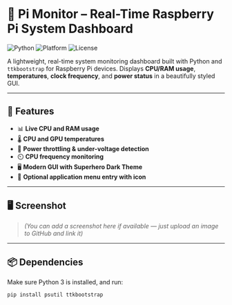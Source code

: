 # 🧠 Pi Monitor – Real-Time Raspberry Pi System Dashboard

![Python](https://img.shields.io/badge/Python-3.7%2B-blue.svg)
![Platform](https://img.shields.io/badge/Platform-Raspberry%20Pi-green.svg)
![License](https://img.shields.io/badge/License-MIT-brightgreen.svg)

A lightweight, real-time system monitoring dashboard built with Python and `ttkbootstrap` for Raspberry Pi devices. Displays **CPU/RAM usage**, **temperatures**, **clock frequency**, and **power status** in a beautifully styled GUI.

---

## 🚀 Features

- 📊 **Live CPU and RAM usage**
- 🌡️ **CPU and GPU temperatures**
- 🔋 **Power throttling & under-voltage detection**
- ⏲️ **CPU frequency monitoring**
- 🖥️ **Modern GUI with Superhero Dark Theme**
- 📌 **Optional application menu entry with icon**

---

## 🖥️ Screenshot

> *(You can add a screenshot here if available — just upload an image to GitHub and link it)*

---

## 📦 Dependencies

Make sure Python 3 is installed, and run:

```bash
pip install psutil ttkbootstrap
